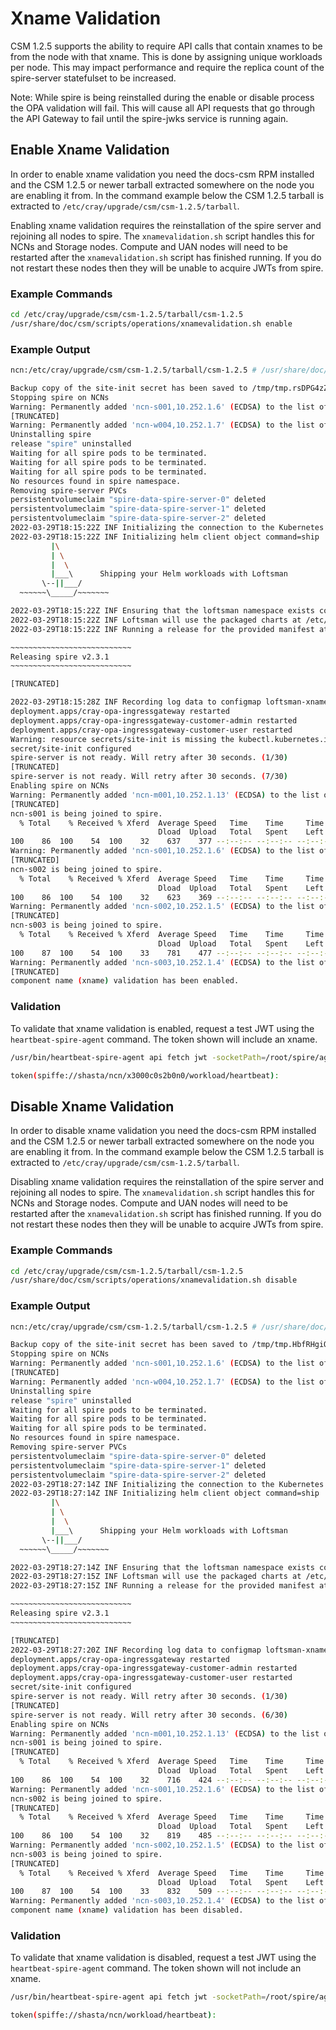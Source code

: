 # Xname Validation

CSM 1.2.5 supports the ability to require API calls that contain xnames to be
from the node with that xname. This is done by assigning unique workloads per
node. This may impact performance and require the replica count of the
spire-server statefulset to be increased.

Note: While spire is being reinstalled during the enable or disable process the
OPA validation will fail. This will cause all API requests that go through the
API Gateway to fail until the spire-jwks service is running again.

## Enable Xname Validation

In order to enable xname validation you need the docs-csm RPM installed and the
CSM 1.2.5 or newer tarball extracted somewhere on the node you are enabling it
from. In the command example below the CSM 1.2.5 tarball is extracted to
`/etc/cray/upgrade/csm/csm-1.2.5/tarball`.

Enabling xname validation requires the reinstallation of the spire server and
rejoining all nodes to spire. The `xnamevalidation.sh` script handles this for
NCNs and Storage nodes. Compute and UAN nodes will need to be restarted after
the `xnamevalidation.sh` script has finished running. If you do not restart
these nodes then they will be unable to acquire JWTs from spire.

### Example Commands

```bash
cd /etc/cray/upgrade/csm/csm-1.2.5/tarball/csm-1.2.5
/usr/share/doc/csm/scripts/operations/xnamevalidation.sh enable
```

### Example Output

```bash
ncn:/etc/cray/upgrade/csm/csm-1.2.5/tarball/csm-1.2.5 # /usr/share/doc/csm/scripts/operations/xnamevalidation.sh enable

Backup copy of the site-init secret has been saved to /tmp/tmp.rsDPG4zZf6/site-init.yaml
Stopping spire on NCNs
Warning: Permanently added 'ncn-s001,10.252.1.6' (ECDSA) to the list of known hosts.
[TRUNCATED]
Warning: Permanently added 'ncn-w004,10.252.1.7' (ECDSA) to the list of known hosts.
Uninstalling spire
release "spire" uninstalled
Waiting for all spire pods to be terminated.
Waiting for all spire pods to be terminated.
Waiting for all spire pods to be terminated.
No resources found in spire namespace.
Removing spire-server PVCs
persistentvolumeclaim "spire-data-spire-server-0" deleted
persistentvolumeclaim "spire-data-spire-server-1" deleted
persistentvolumeclaim "spire-data-spire-server-2" deleted
2022-03-29T18:15:22Z INF Initializing the connection to the Kubernetes cluster using KUBECONFIG (system default), and context (current-context) command=ship
2022-03-29T18:15:22Z INF Initializing helm client object command=ship
         |\
         | \
         |  \
         |___\      Shipping your Helm workloads with Loftsman
       \--||___/
  ~~~~~~\_____/~~~~~~~

2022-03-29T18:15:22Z INF Ensuring that the loftsman namespace exists command=ship
2022-03-29T18:15:22Z INF Loftsman will use the packaged charts at /etc/cray/upgrade/csm/csm-1.2.5/tarball/csm-1.2.5/helm as the Helm install source command=ship
2022-03-29T18:15:22Z INF Running a release for the provided manifest at /tmp/tmp.rsDPG4zZf6/manifest.yaml command=ship

~~~~~~~~~~~~~~~~~~~~~~~~~~~
Releasing spire v2.3.1
~~~~~~~~~~~~~~~~~~~~~~~~~~~

[TRUNCATED]

2022-03-29T18:15:28Z INF Recording log data to configmap loftsman-xnamevalidation-ship-log in namespace loftsman command=ship
deployment.apps/cray-opa-ingressgateway restarted
deployment.apps/cray-opa-ingressgateway-customer-admin restarted
deployment.apps/cray-opa-ingressgateway-customer-user restarted
Warning: resource secrets/site-init is missing the kubectl.kubernetes.io/last-applied-configuration annotation which is required by kubectl apply. kubectl apply should only be used on resources created declaratively by either kubectl create --save-config or kubectl apply. The missing annotation will be patched automatically.
secret/site-init configured
spire-server is not ready. Will retry after 30 seconds. (1/30)
[TRUNCATED]
spire-server is not ready. Will retry after 30 seconds. (7/30)
Enabling spire on NCNs
Warning: Permanently added 'ncn-m001,10.252.1.13' (ECDSA) to the list of known hosts.
[TRUNCATED]
ncn-s001 is being joined to spire.
  % Total    % Received % Xferd  Average Speed   Time    Time     Time  Current
                                 Dload  Upload   Total   Spent    Left  Speed
100    86  100    54  100    32    637    377 --:--:-- --:--:-- --:--:--  1023
Warning: Permanently added 'ncn-s001,10.252.1.6' (ECDSA) to the list of known hosts.
[TRUNCATED]
ncn-s002 is being joined to spire.
  % Total    % Received % Xferd  Average Speed   Time    Time     Time  Current
                                 Dload  Upload   Total   Spent    Left  Speed
100    86  100    54  100    32    623    369 --:--:-- --:--:-- --:--:--  1000
Warning: Permanently added 'ncn-s002,10.252.1.5' (ECDSA) to the list of known hosts.
[TRUNCATED]
ncn-s003 is being joined to spire.
  % Total    % Received % Xferd  Average Speed   Time    Time     Time  Current
                                 Dload  Upload   Total   Spent    Left  Speed
100    87  100    54  100    33    781    477 --:--:-- --:--:-- --:--:--  1279
Warning: Permanently added 'ncn-s003,10.252.1.4' (ECDSA) to the list of known hosts.
[TRUNCATED]
component name (xname) validation has been enabled.
```

### Validation

To validate that xname validation is enabled, request a test JWT using the
`heartbeat-spire-agent` command. The token shown will include an xname.

```bash
/usr/bin/heartbeat-spire-agent api fetch jwt -socketPath=/root/spire/agent.sock -audience test | head -n1
```

```bash
token(spiffe://shasta/ncn/x3000c0s2b0n0/workload/heartbeat):
```

## Disable Xname Validation

In order to disable xname validation you need the docs-csm RPM installed and the
CSM 1.2.5 or newer tarball extracted somewhere on the node you are enabling it
from. In the command example below the CSM 1.2.5 tarball is extracted to
`/etc/cray/upgrade/csm/csm-1.2.5/tarball`.

Disabling xname validation requires the reinstallation of the spire server and
rejoining all nodes to spire. The `xnamevalidation.sh` script handles this for
NCNs and Storage nodes. Compute and UAN nodes will need to be restarted after
the `xnamevalidation.sh` script has finished running. If you do not restart
these nodes then they will be unable to acquire JWTs from spire.

### Example Commands

```bash
cd /etc/cray/upgrade/csm/csm-1.2.5/tarball/csm-1.2.5
/usr/share/doc/csm/scripts/operations/xnamevalidation.sh disable
```

### Example Output

```bash
ncn:/etc/cray/upgrade/csm/csm-1.2.5/tarball/csm-1.2.5 # /usr/share/doc/csm/scripts/operations/xnamevalidation.sh disable

Backup copy of the site-init secret has been saved to /tmp/tmp.HbfRHgiQzP/site-init.yaml
Stopping spire on NCNs
Warning: Permanently added 'ncn-s001,10.252.1.6' (ECDSA) to the list of known hosts.
[TRUNCATED]
Warning: Permanently added 'ncn-w004,10.252.1.7' (ECDSA) to the list of known hosts.
Uninstalling spire
release "spire" uninstalled
Waiting for all spire pods to be terminated.
Waiting for all spire pods to be terminated.
Waiting for all spire pods to be terminated.
No resources found in spire namespace.
Removing spire-server PVCs
persistentvolumeclaim "spire-data-spire-server-0" deleted
persistentvolumeclaim "spire-data-spire-server-1" deleted
persistentvolumeclaim "spire-data-spire-server-2" deleted
2022-03-29T18:27:14Z INF Initializing the connection to the Kubernetes cluster using KUBECONFIG (system default), and context (current-context) command=ship
2022-03-29T18:27:14Z INF Initializing helm client object command=ship
         |\
         | \
         |  \
         |___\      Shipping your Helm workloads with Loftsman
       \--||___/
  ~~~~~~\_____/~~~~~~~

2022-03-29T18:27:14Z INF Ensuring that the loftsman namespace exists command=ship
2022-03-29T18:27:15Z INF Loftsman will use the packaged charts at /etc/cray/upgrade/csm/csm-1.2.5/tarball/csm-1.2.5/helm as the Helm install source command=ship
2022-03-29T18:27:15Z INF Running a release for the provided manifest at /tmp/tmp.HbfRHgiQzP/manifest.yaml command=ship

~~~~~~~~~~~~~~~~~~~~~~~~~~~
Releasing spire v2.3.1
~~~~~~~~~~~~~~~~~~~~~~~~~~~

[TRUNCATED]
2022-03-29T18:27:20Z INF Recording log data to configmap loftsman-xnamevalidation-ship-log in namespace loftsman command=ship
deployment.apps/cray-opa-ingressgateway restarted
deployment.apps/cray-opa-ingressgateway-customer-admin restarted
deployment.apps/cray-opa-ingressgateway-customer-user restarted
secret/site-init configured
spire-server is not ready. Will retry after 30 seconds. (1/30)
[TRUNCATED]
spire-server is not ready. Will retry after 30 seconds. (6/30)
Enabling spire on NCNs
Warning: Permanently added 'ncn-m001,10.252.1.13' (ECDSA) to the list of known hosts.
ncn-s001 is being joined to spire.
[TRUNCATED]
  % Total    % Received % Xferd  Average Speed   Time    Time     Time  Current
                                 Dload  Upload   Total   Spent    Left  Speed
100    86  100    54  100    32    716    424 --:--:-- --:--:-- --:--:--  1146
Warning: Permanently added 'ncn-s001,10.252.1.6' (ECDSA) to the list of known hosts.
ncn-s002 is being joined to spire.
[TRUNCATED]
  % Total    % Received % Xferd  Average Speed   Time    Time     Time  Current
                                 Dload  Upload   Total   Spent    Left  Speed
100    86  100    54  100    32    819    485 --:--:-- --:--:-- --:--:--  1323
Warning: Permanently added 'ncn-s002,10.252.1.5' (ECDSA) to the list of known hosts.
ncn-s003 is being joined to spire.
[TRUNCATED]
  % Total    % Received % Xferd  Average Speed   Time    Time     Time  Current
                                 Dload  Upload   Total   Spent    Left  Speed
100    87  100    54  100    33    832    509 --:--:-- --:--:-- --:--:--  1359
Warning: Permanently added 'ncn-s003,10.252.1.4' (ECDSA) to the list of known hosts.
component name (xname) validation has been disabled.
```

### Validation

To validate that xname validation is disabled, request a test JWT using the
`heartbeat-spire-agent` command. The token shown will not include an xname.

```bash
/usr/bin/heartbeat-spire-agent api fetch jwt -socketPath=/root/spire/agent.sock -audience test | head -n1
```

```bash
token(spiffe://shasta/ncn/workload/heartbeat):
```
